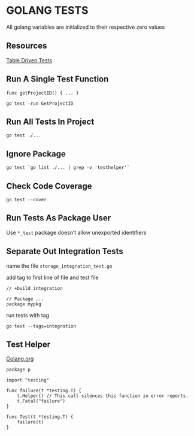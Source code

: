# GOLANG TESTS

All golang variables are initialized to their respective zero values

## Resources

[Table Driven Tests](https://dave.cheney.net/2019/05/07/prefer-table-driven-tests)

## Run A Single Test Function

```golang
func getProjectID() { ... }
```

```console
go test -run GetProjectID
```

## Run All Tests In Project

```console
go test ./...
```

## Ignore Package

```console
go test `go list ./... | grep -v 'testhelper'`
```

## Check Code Coverage

```console
go test --cover
```

## Run Tests As Package User

Use `*_test` package doesn’t allow unexported identifiers

## Separate Out Integration Tests

name the file `storage_integration_test.go`

add tag to first line of file and test file

```golang
// +build integration

// Package ...
package mypkg
```

run tests with tag

```console
go test --tags=integration
```

## Test Helper

[Golang.org](https://blog.golang.org/go1.9)

```golang
package p

import "testing"

func failure(t *testing.T) {
    t.Helper() // This call silences this function in error reports.
    t.Fatal("failure")
}

func Test(t *testing.T) {
    failure(t)
}
```
